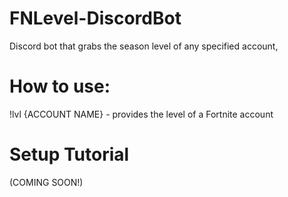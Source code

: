 # FNLevel-DiscordBot
Discord bot that grabs the season level of any specified account,

# How to use:
!lvl {ACCOUNT NAME} - provides the level of a Fortnite account

# Setup Tutorial
(COMING SOON!)
